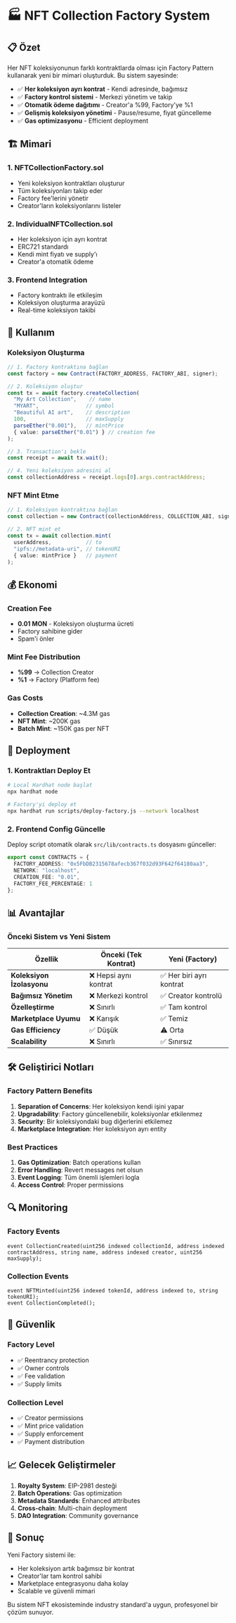 # 🏭 NFT Collection Factory System

## 📋 Özet

Her NFT koleksiyonunun farklı kontraktlarda olması için Factory Pattern kullanarak yeni bir mimari oluşturduk. Bu sistem sayesinde:

- ✅ **Her koleksiyon ayrı kontrat** - Kendi adresinde, bağımsız
- ✅ **Factory kontrol sistemi** - Merkezi yönetim ve takip
- ✅ **Otomatik ödeme dağıtımı** - Creator'a %99, Factory'ye %1
- ✅ **Gelişmiş koleksiyon yönetimi** - Pause/resume, fiyat güncelleme
- ✅ **Gas optimizasyonu** - Efficient deployment

## 🏗️ Mimari

### 1. **NFTCollectionFactory.sol**
- Yeni koleksiyon kontraktları oluşturur
- Tüm koleksiyonları takip eder
- Factory fee'lerini yönetir
- Creator'ların koleksiyonlarını listeler

### 2. **IndividualNFTCollection.sol**
- Her koleksiyon için ayrı kontrat
- ERC721 standardı
- Kendi mint fiyatı ve supply'ı
- Creator'a otomatik ödeme

### 3. **Frontend Integration**
- Factory kontraktı ile etkileşim
- Koleksiyon oluşturma arayüzü
- Real-time koleksiyon takibi

## 🚀 Kullanım

### Koleksiyon Oluşturma

```typescript
// 1. Factory kontraktına bağlan
const factory = new Contract(FACTORY_ADDRESS, FACTORY_ABI, signer);

// 2. Koleksiyon oluştur
const tx = await factory.createCollection(
  "My Art Collection",    // name
  "MYART",               // symbol  
  "Beautiful AI art",    // description
  100,                   // maxSupply
  parseEther("0.001"),   // mintPrice
  { value: parseEther("0.01") } // creation fee
);

// 3. Transaction'ı bekle
const receipt = await tx.wait();

// 4. Yeni koleksiyon adresini al
const collectionAddress = receipt.logs[0].args.contractAddress;
```

### NFT Mint Etme

```typescript
// 1. Koleksiyon kontraktına bağlan
const collection = new Contract(collectionAddress, COLLECTION_ABI, signer);

// 2. NFT mint et
const tx = await collection.mint(
  userAddress,           // to
  "ipfs://metadata-uri", // tokenURI
  { value: mintPrice }   // payment
);
```

## 💰 Ekonomi

### Creation Fee
- **0.01 MON** - Koleksiyon oluşturma ücreti
- Factory sahibine gider
- Spam'i önler

### Mint Fee Distribution
- **%99** → Collection Creator
- **%1** → Factory (Platform fee)

### Gas Costs
- **Collection Creation**: ~4.3M gas
- **NFT Mint**: ~200K gas
- **Batch Mint**: ~150K gas per NFT

## 🔧 Deployment

### 1. Kontraktları Deploy Et

```bash
# Local Hardhat node başlat
npx hardhat node

# Factory'yi deploy et
npx hardhat run scripts/deploy-factory.js --network localhost
```

### 2. Frontend Config Güncelle

Deploy script otomatik olarak `src/lib/contracts.ts` dosyasını günceller:

```typescript
export const CONTRACTS = {
  FACTORY_ADDRESS: "0x5FbDB2315678afecb367f032d93F642f64180aa3",
  NETWORK: "localhost",
  CREATION_FEE: "0.01",
  FACTORY_FEE_PERCENTAGE: 1
};
```

## 📊 Avantajlar

### Önceki Sistem vs Yeni Sistem

| Özellik | Önceki (Tek Kontrat) | Yeni (Factory) |
|---------|---------------------|----------------|
| **Koleksiyon İzolasyonu** | ❌ Hepsi aynı kontrat | ✅ Her biri ayrı kontrat |
| **Bağımsız Yönetim** | ❌ Merkezi kontrol | ✅ Creator kontrolü |
| **Özelleştirme** | ❌ Sınırlı | ✅ Tam kontrol |
| **Marketplace Uyumu** | ❌ Karışık | ✅ Temiz |
| **Gas Efficiency** | ✅ Düşük | ⚠️ Orta |
| **Scalability** | ❌ Sınırlı | ✅ Sınırsız |

## 🛠️ Geliştirici Notları

### Factory Pattern Benefits
1. **Separation of Concerns**: Her koleksiyon kendi işini yapar
2. **Upgradability**: Factory güncellenebilir, koleksiyonlar etkilenmez
3. **Security**: Bir koleksiyondaki bug diğerlerini etkilemez
4. **Marketplace Integration**: Her koleksiyon ayrı entity

### Best Practices
1. **Gas Optimization**: Batch operations kullan
2. **Error Handling**: Revert messages net olsun
3. **Event Logging**: Tüm önemli işlemleri logla
4. **Access Control**: Proper permissions

## 🔍 Monitoring

### Factory Events
```solidity
event CollectionCreated(uint256 indexed collectionId, address indexed contractAddress, string name, address indexed creator, uint256 maxSupply);
```

### Collection Events
```solidity
event NFTMinted(uint256 indexed tokenId, address indexed to, string tokenURI);
event CollectionCompleted();
```

## 🚨 Güvenlik

### Factory Level
- ✅ Reentrancy protection
- ✅ Owner controls
- ✅ Fee validation
- ✅ Supply limits

### Collection Level
- ✅ Creator permissions
- ✅ Mint price validation
- ✅ Supply enforcement
- ✅ Payment distribution

## 📈 Gelecek Geliştirmeler

1. **Royalty System**: EIP-2981 desteği
2. **Batch Operations**: Gas optimization
3. **Metadata Standards**: Enhanced attributes
4. **Cross-chain**: Multi-chain deployment
5. **DAO Integration**: Community governance

## 🎯 Sonuç

Yeni Factory sistemi ile:
- Her koleksiyon artık bağımsız bir kontrat
- Creator'lar tam kontrol sahibi
- Marketplace entegrasyonu daha kolay
- Scalable ve güvenli mimari

Bu sistem NFT ekosisteminde industry standard'a uygun, profesyonel bir çözüm sunuyor.